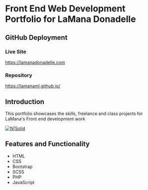 # Front End Web Development Portfolio for LaMana Donadelle


## GitHub Deployment
 ### Live Site
 https://lamanadonadelle.com

 ### Repository
 https://lamanaml.github.io/


## Introduction
This portfolio showcases the skills, freelance and class projects for LaMana's Front end development work

[![N|Solid](https://lamanadonadelle.comassets/images/logo.JPG)](https://lamanadonadelle.com)


## Features and Functionality
 - HTML
 - CSS
 - Bootstrap
 - SCSS
 - PHP
 - JavaScript





